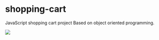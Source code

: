 # shopping-cart
 
JavaScript shopping cart project Based on object oriented programming.

<img src="./assets/images/index.png" />
